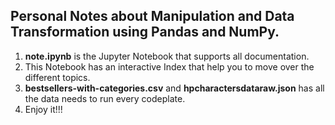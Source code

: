 ## Personal Notes about Manipulation and Data Transformation using Pandas and NumPy.

1. **note.ipynb** is the Jupyter Notebook that supports all documentation.
2. This Notebook has an interactive Index that help you to move over the different topics.
3. **bestsellers-with-categories.csv** and **hpcharactersdataraw.json** has all the data needs to run every codeplate.
4. Enjoy it!!!